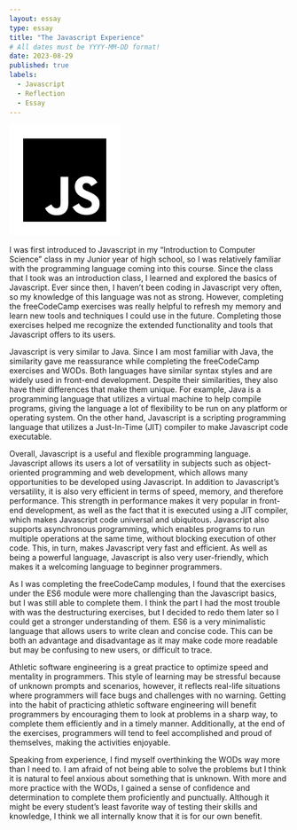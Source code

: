 ```yaml
---
layout: essay
type: essay
title: "The Javascript Experience"
# All dates must be YYYY-MM-DD format!
date: 2023-08-29
published: true
labels:
  - Javascript
  - Reflection
  - Essay
---
```


<img width="200px" class="rounded float-start pe-4" src="../img/the-javascript-experience/javascript.png">

I was first introduced to Javascript in my “Introduction to Computer Science” class in my Junior year of high school, so I was relatively familiar with the programming language coming into this course. Since the class that I took was an introduction class, I learned and explored the basics of Javascript. Ever since then, I haven’t been coding in Javascript very often, so my knowledge of this language was not as strong. However, completing the freeCodeCamp exercises was really helpful to refresh my memory and learn new tools and techniques I could use in the future. Completing those exercises helped me recognize the extended functionality and tools that Javascript offers to its users. 

Javascript is very similar to Java. Since I am most familiar with Java, the similarity gave me reassurance while completing the freeCodeCamp exercises and WODs. Both languages have similar syntax styles and are widely used in front-end development. Despite their similarities, they also have their differences that make them unique. For example, Java is a programming language that utilizes a virtual machine to help compile programs, giving the language a lot of flexibility to be run on any platform or operating system. On the other hand, Javascript is a scripting programming language that utilizes a Just-In-Time (JIT) compiler to make Javascript code executable. 

Overall, Javascript is a useful and flexible programming language. Javascript allows its users a lot of versatility in subjects such as object-oriented programming and web development, which allows many opportunities to be developed using Javascript. In addition to Javascript’s versatility, it is also very efficient in terms of speed, memory, and therefore performance. This strength in performance makes it very popular in front-end development, as well as the fact that it is executed using a JIT compiler, which makes Javascript code universal and ubiquitous. Javascript also supports asynchronous programming, which enables programs to run multiple operations at the same time, without blocking execution of other code. This, in turn, makes Javascript very fast and efficient. As well as being a powerful language, Javascript is also very user-friendly, which makes it a welcoming language to beginner programmers. 

As I was completing the freeCodeCamp modules, I found that the exercises under the ES6 module were more challenging than the Javascript basics, but I was still able to complete them. I think the part I had the most trouble with was the destructuring exercises, but I decided to redo them later so I could get a stronger understanding of them. ES6 is a very minimalistic language that allows users to write clean and concise code. This can be both an advantage and disadvantage as it may make code more readable but may be confusing to new users, or difficult to trace. 

Athletic software engineering is a great practice to optimize speed and mentality in programmers. This style of learning may be stressful because of unknown prompts and scenarios, however, it reflects real-life situations where programmers will face bugs and challenges with no warning. Getting into the habit of practicing athletic software engineering will benefit programmers by encouraging them to look at problems in a sharp way, to complete them efficiently and in a timely manner. Additionally, at the end of the exercises, programmers will tend to feel accomplished and proud of themselves, making the activities enjoyable. 

Speaking from experience, I find myself overthinking the WODs way more than I need to. I am afraid of not being able to solve the problems but I think it is natural to feel anxious about something that is unknown. With more and more practice with the WODs, I gained a sense of confidence and determination to complete them proficiently and punctually. Although it might be every student’s least favorite way of testing their skills and knowledge, I think we all internally know that it is for our own benefit. 
